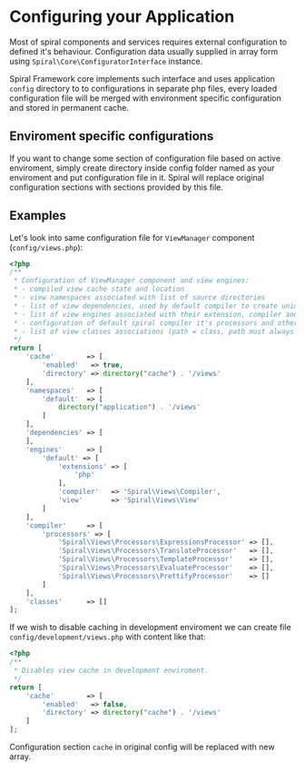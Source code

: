 # Configuring your Application
Most of spiral components and services requires external configuration to defined it's behaviour. Configuration data 
usually supplied in array form using `Spiral\Core\ConfiguratorInterface` instance. 

Spiral Framework core implements such interface and uses application `config` directory to to configurations in separate
php files, every loaded configuration file will be merged with environment specific configuration and stored in permanent cache.

## Enviroment specific configurations
If you want to change some section of configuration file based on active enviroment, simply create directory inside
config folder named as your enviroment and put configuration file in it. Spiral will replace original configuration
sections with sections provided by this file.

## Examples
Let's look into same configuration file for `ViewManager` component (`config/views.php`):

```php
<?php
/**
 * Configuration of ViewManager component and view engines:
 * - compiled view cache state and location
 * - view namespaces associated with list of source directories
 * - list of view dependencies, used by default compiler to create unique cache name
 * - list of view engines associated with their extension, compiler and default view class
 * - configuration of default spiral compiler it's processors and other options
 * - list of view classes associations (path = class, path must always include namespace)
 */
return [
    'cache'        => [
        'enabled'   => true,
        'directory' => directory("cache") . '/views'
    ],
    'namespaces'   => [
        'default'  => [
            directory("application") . '/views'
        ]
    ],
    'dependencies' => [
    ],
    'engines'      => [
        'default' => [
            'extensions' => [
                'php'
            ],
            'compiler'   => 'Spiral\Views\Compiler',
            'view'       => 'Spiral\Views\View'
        ]
    ],
    'compiler'     => [
        'processors' => [
            'Spiral\Views\Processors\ExpressionsProcessor' => [],
            'Spiral\Views\Processors\TranslateProcessor'   => [],
            'Spiral\Views\Processors\TemplateProcessor'    => [],
            'Spiral\Views\Processors\EvaluateProcessor'    => [],
            'Spiral\Views\Processors\PrettifyProcessor'    => []
        ]
    ],
    'classes'      => []
];
```

If we wish to disable caching in development enviroment we can create file `config/development/views.php` with content like that:

```php
<?php
/**
 * Disables view cache in development enviroment.
 */
return [
    'cache'        => [
        'enabled'   => false,
        'directory' => directory("cache") . '/views'
    ]
];
```

Configuration section `cache` in original config will be replaced with new array.